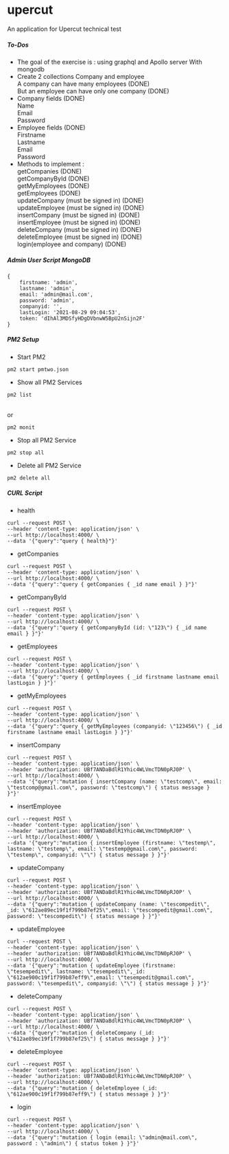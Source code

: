 # upercut
An application for Upercut technical test <br>
##### To-Dos
* The goal of the exercise is : using graphql and Apollo server With mongodb
* Create 2 collections Company and employee<br>
    A company can have many employees (DONE)<br>
    But an employee can have only one company (DONE)
* Company fields (DONE)<br>
Name<br>
Email<br>
Password
* Employee fields (DONE)<br>
Firstname<br>
Lastname<br>
Email<br>
Password
* Methods to implement :<br>
getCompanies (DONE)<br>
getCompanyById (DONE)<br>
getMyEmployees (DONE)<br>
getEmployees (DONE)<br>
updateCompany (must be signed in) (DONE)<br>
updateEmployee (must be signed in) (DONE)<br>
insertCompany (must be signed in) (DONE)<br>
insertEmployee (must be signed in) (DONE)<br>
deleteCompany (must be signed in) (DONE)<br>
deleteEmployee (must be signed in) (DONE)<br>
login(employee and company) (DONE)

##### Admin User Script MongoDB
```
{
    firstname: 'admin',
    lastname: 'admin',
    email: 'admin@mail.com',
    password: 'admin',
    companyid: '',
    lastLogin: '2021-08-29 09:04:53',
    token: 'dIhAl3MDSfyHDgDVbnwW5BpU2nSijn2F'
}
```

##### PM2 Setup
* Start PM2<br>
```
pm2 start pmtwo.json
```
* Show all PM2 Services
```
pm2 list
``` 
<br>or<br>
```
pm2 monit
```
* Stop all PM2 Service
```
pm2 stop all
```
* Delete all PM2 Service
```
pm2 delete all
```


##### CURL Script
* health<br>
```
curl --request POST \
--header 'content-type: application/json' \
--url http://localhost:4000/ \
--data '{"query":"query { health}"}'
```
* getCompanies<br>
```
curl --request POST \
--header 'content-type: application/json' \
--url http://localhost:4000/ \
--data '{"query":"query { getCompanies { _id name email } }"}'
```
* getCompanyById<br>
```
curl --request POST \
--header 'content-type: application/json' \
--url http://localhost:4000/ \
--data '{"query":"query { getCompanyById (id: \"123\") { _id name email } }"}'
```
* getEmployees<br>
```
curl --request POST \
--header 'content-type: application/json' \
--url http://localhost:4000/ \
--data '{"query":"query { getEmployees { _id firstname lastname email lastLogin } }"}'
```
* getMyEmployees<br>
```
curl --request POST \
--header 'content-type: application/json' \
--url http://localhost:4000/ \
--data '{"query":"query { getMyEmployees (companyid: \"123456\") { _id firstname lastname email lastLogin } }"}'
```
* insertCompany<br>
```
curl --request POST \
--header 'content-type: application/json' \
--header 'authorization: UBf7ANDaBdlR1Yhic4WLVmcTDN0pRJ0P' \
--url http://localhost:4000/ \
--data '{"query":"mutation { insertCompany (name: \"testcomp\", email: \"testcomp@gmail.com\", password: \"testcomp\") { status message } }"}'
```
* insertEmployee<br>
```
curl --request POST \
--header 'content-type: application/json' \
--header 'authorization: UBf7ANDaBdlR1Yhic4WLVmcTDN0pRJ0P' \
--url http://localhost:4000/ \
--data '{"query":"mutation { insertEmployee (firstname: \"testemp\", lastname: \"testemp\", email: \"testemp@gmail.com\", password: \"testemp\", companyid: \"\") { status message } }"}'
```
* updateCompany<br>
```
curl --request POST \
--header 'content-type: application/json' \
--header 'authorization: UBf7ANDaBdlR1Yhic4WLVmcTDN0pRJ0P' \
--url http://localhost:4000/ \
--data '{"query":"mutation { updateCompany (name: \"tescompedit\", _id: \"612ae89ec19f1f799b87ef25\",email: \"tescompedit@gmail.com\", password: \"tescompedit\") { status message } }"}'
```
* updateEmployee<br>
```
curl --request POST \
--header 'content-type: application/json' \
--header 'authorization: UBf7ANDaBdlR1Yhic4WLVmcTDN0pRJ0P' \
--url http://localhost:4000/ \
--data '{"query":"mutation { updateEmployee (firstname: \"tesempedit\", lastname: \"tesempedit\",_id: \"612ae900c19f1f799b87eff9\",email: \"tesempedit@gmail.com\", password: \"tesempedit\", companyid: \"\") { status message } }"}'
```
* deleteCompany<br>
```
curl --request POST \
--header 'content-type: application/json' \
--header 'authorization: UBf7ANDaBdlR1Yhic4WLVmcTDN0pRJ0P' \
--url http://localhost:4000/ \
--data '{"query":"mutation { deleteCompany (_id: \"612ae89ec19f1f799b87ef25\") { status message } }"}'
```
* deleteEmployee<br>
```
curl --request POST \
--header 'content-type: application/json' \
--header 'authorization: UBf7ANDaBdlR1Yhic4WLVmcTDN0pRJ0P' \
--url http://localhost:4000/ \
--data '{"query":"mutation { deleteEmployee (_id: \"612ae900c19f1f799b87eff9\") { status message } }"}'
```
* login<br>
```
curl --request POST \
--header 'content-type: application/json' \
--url http://localhost:4000/ \
--data '{"query":"mutation { login (email: \"admin@mail.com\", password : \"admin\") { status token } }"}'
```